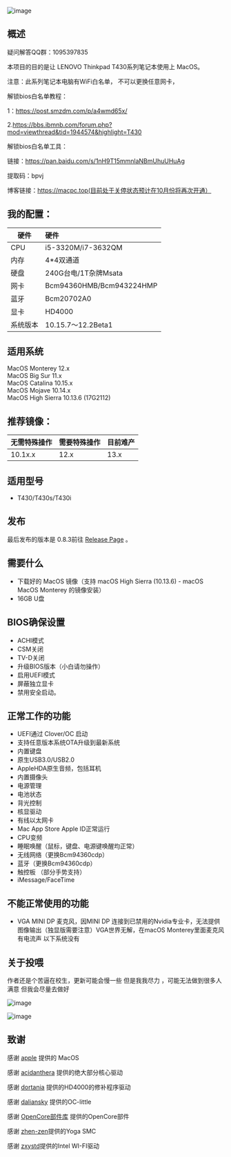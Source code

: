 ![image](https://tva1.sinaimg.cn/large/e6c9d24ely1h4ic1gkvrxj21340u0gqm.jpg)

## 概述

疑问解答QQ群：1095397835

本项目的目的是让 LENOVO Thinkpad T430系列笔记本使用上 MacOS。

注意：此系列笔记本电脑有WiFi白名单， 不可以更换任意网卡，

解锁bios白名单教程：

1：https://post.smzdm.com/p/a4wmd65x/

2.https://bbs.ibmnb.com/forum.php?mod=viewthread&tid=1944574&highlight=T430

解锁bios白名单工具：

链接：https://pan.baidu.com/s/1nH9T15mmnlaNBmUhuUHuAg

提取码：bpvj

博客链接：https://macpc.top(目前处于关停状态预计在10月份将再次开通）


## 我的配置：
| 硬件      | 硬件      |
|----------|:-------------------------|
| CPU     | i5-3320M/i7-3632QM                 |
| 内存     | 4*4双通道                |
| 硬盘     | 240G台电/1T杂牌Msata     |
| 网卡     | Bcm94360HMB/Bcm943224HMP |
| 蓝牙     | Bcm20702A0               |
| 显卡     | HD4000                   |
| 系统版本 | 10.15.7～12.2Beta1        |


## 适用系统

MacOS Monterey 12.x  
MacOS Big Sur 11.x  
MacOS Catalina 10.15.x  
MacOS Mojave 10.14.x  
MacOS High Sierra 10.13.6 (17G2112)


## 推荐镜像：
| 无需特殊操作 | 需要特殊操作 | 目前难产 |
|--------------|:-------------|:-------------|
|10.1x.x| 12.x    |13.x    |


## 适用型号

- T430/T430s/T430i

## 发布

最后发布的版本是 0.8.3前往 [Release Page](https://github.com/Xiaoheixu/Thinkpad-T430-s-OpenCorteBootloader/releases/tag/T430-0.8.3) 。

## 需要什么
- 下载好的 MacOS 镜像（支持 macOS High Sierra (10.13.6) - macOS MacOS Monterey 的镜像安装）
- 16GB U盘

## BIOS确保设置
- ACHI模式
- CSM关闭
- TV-D关闭
- 升级BIOS版本（小白请勿操作）
- 启用UEFI模式
- 屏蔽独立显卡
- 禁用安全启动。
## 正常工作的功能
- UEFI通过 Clover/OC 启动
- 支持任意版本系统OTA升级到最新系统
- 内置键盘
- 原生USB3.0/USB2.0 
- AppleHDA原生音频，包括耳机
- 内置摄像头
- 电源管理
- 电池状态
- 背光控制
- 核显驱动
- 有线以太网卡
- Mac App Store Apple ID正常运行
- CPU变频
- 睡眠唤醒（鼠标，键盘、电源键唤醒均正常）
- 无线网络（更换Bcm94360cdp）
- 蓝牙（更换Bcm94360cdp）
- 触控板 （部分手势支持）
- iMessage/FaceTime

## 不能正常使用的功能
- VGA MINI DP 麦克风，因MINI DP 连接到已禁用的Nvidia专业卡，无法提供图像输出（独显版需要注意）VGA世界无解，在macOS Monterey里面麦克风有电流声 以下系统没有


## 关于投喂

作者还是个苦逼在校生，更新可能会慢一些 但是我我尽力 ，可能无法做到很多人满意 但我会尽量去做好 

![image](https://tva1.sinaimg.cn/large/e6c9d24ely1h4ictm8olyj20af0ah0ti.jpg) 

![image](https://tva1.sinaimg.cn/large/e6c9d24ely1h4ics9jv5hj20h00h0dhf.jpg) 


## 致谢

感谢 [apple](https://www.apple.com.cn/) 提供的 MacOS  

感谢 [acidanthera](https://github.com/acidanthera) 提供的绝大部分核心驱动 

感谢 [dortania](https://github.com/dortania) 提供的HD4000的修补程序驱动 

感谢 [daliansky](https://github.com/daliansky) 提供的OC-little

感谢 [OpenCore部件库](https://ocbook.tlhub.cn/?q=) 提供的OpenCore部件

感谢 [zhen-zen](https://github.com/zhen-zen)提供的Yoga SMC

感谢 [zxystd](https://github.com/OpenIntelWireless)提供的Intel WI-FI驱动
